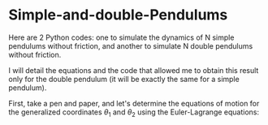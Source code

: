 # Simple-and-double-Pendulums
Here are 2 Python codes: one to simulate the dynamics of N simple pendulums without friction, and another to simulate N double pendulums without friction.

I will detail the equations and the code that allowed me to obtain this result only for the double pendulum (it will be exactly the same for a simple pendulum).

First, take a pen and paper, and let's determine the equations of motion for the generalized coordinates $\theta_1$ and $\theta_2$ using the Euler-Lagrange equations:
